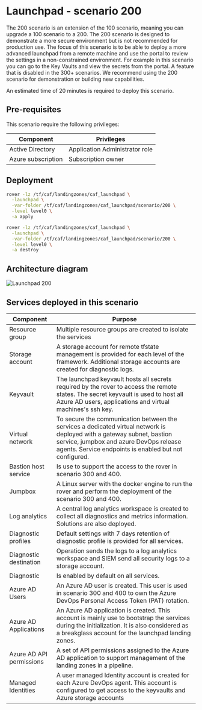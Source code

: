 # Launchpad - scenario 200

The 200 scenario is an extension of the 100 scenario, meaning you can upgrade a 100 scenario to a 200.
The 200 scenario is designed to demonstrate a more secure environment but is not recommended for production use.
The focus of this scenario is to be able to deploy a more advanced launchpad from a remote machine and use the portal to review the settings in a non-constrained environment.
For example in this scenario you can go to the Key Vaults and view the secrets from the portal. A feature that is disabled in the 300+ scenarios. We recommend using the 200 scenario for demonstration or building new capabilities.

An estimated time of 20 minutes is required to deploy this scenario.

## Pre-requisites

This scenario require the following privileges:

| Component          | Privileges                     |
|--------------------|--------------------------------|
| Active Directory   | Application Administrator role |
| Azure subscription | Subscription owner             |

## Deployment

```bash
rover -lz /tf/caf/landingzones/caf_launchpad \
  -launchpad \
  -var-folder /tf/caf/landingzones/caf_launchpad/scenario/200 \
  -level level0 \
  -a apply

rover -lz /tf/caf/landingzones/caf_launchpad \
  -launchpad \
  -var-folder /tf/caf/landingzones/caf_launchpad/scenario/200 \
  -level level0 \
  -a destroy
```

## Architecture diagram

![Launchpad 200](../../documentation/img/launchpad-200.png)

## Services deployed in this scenario

| Component                | Purpose                                                                                                                                                                                                                    |
|--------------------------|----------------------------------------------------------------------------------------------------------------------------------------------------------------------------------------------------------------------------|
| Resource group           | Multiple resource groups are created to isolate the services                                                                                                                                                               |
| Storage account          | A storage account for remote tfstate management is provided for each level of the framework. Additional storage accounts are created for diagnostic logs.                                                                  |
| Keyvault                 | The launchpad keyvault hosts all secrets required by the rover to access the remote states. The secret keyvault is used to host all Azure AD users, applications and virtual machines's ssh key.                           |
| Virtual network          | To secure the communication between the services a dedicated virtual network is deployed with a gateway subnet, bastion service, jumpbox and azure DevOps release agents. Service endpoints is enabled but not configured. |
| Bastion host service     | Is use to support the access to the rover in scenario 300 and 400.                                                                                                                                                         |
| Jumpbox                  | A Linux server with the docker engine to run the rover and perform the deployment of the scenario 300 and 400.                                                                                                             |
| Log analytics            | A central log analytics workspace is created to collect all diagnostics and metrics information. Solutions are also deployed.                                                                                              |
| Diagnostic profiles      | Default settings with 7 days retention of diagnostic profile is provided for all services.                                                                                                                                 |
| Diagnostic destination   | Operation sends the logs to a log analytics workspace and SIEM send all security logs to a storage account.                                                                                                                |
| Diagnostic               | Is enabled by default on all services.                                                                                                                                                                                     |
| Azure AD Users           | An Azure AD user is created. This user is used in scenario 300 and 400 to own the Azure DevOps Personal Access Token (PAT) rotation.                                                                                       |
| Azure AD Applications    | An Azure AD application is created. This account is mainly use to bootstrap the services during the initialization. It is also considered as a breakglass account for the launchpad landing zones.                         |
| Azure AD API permissions | A set of API permissions assigned to the Azure AD application to support management of the landing zones in a pipeline.                                                                                                    |
| Managed Identities       | A user managed Identity account is created for each Azure DevOps agent. This account is configured to get access to the keyvaults and Azure storage accounts                                                               |